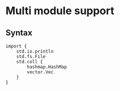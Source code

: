 # Multi module support

## Syntax

```
import {
    std.io.println
    std.fs.File
    std.coll {
        hashmap.HashMap
        vector.Vec
    }
}
```

